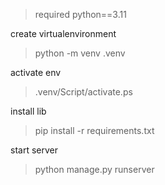 > required python==3.11

create virtualenvironment

> python -m venv .venv

activate env

> .venv/Script/activate.ps

install lib

> pip install -r requirements.txt

start server

> python manage.py runserver
